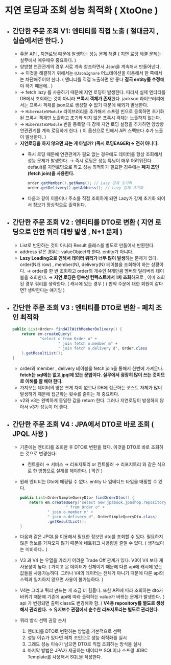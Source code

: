 # 지연 로딩과 조회 성능 최적화 ( XtoOne )

- ## 간단한 주문 조회 V1: 엔티티를 직접 노출 (  절대금지 , 실습에서만 한다. )
    - 주문 API , 지연로딩 때문에 발생하는 성능 문제 해결 ( 지연 로딩 해결 문제는 실무에서 매우매우 중요하다. )
    - 양방향 연관관계의 경우 서로 계속 참조하면서 Json을 계속해서 만들어낸다.
    - → 이것을 해결하기 위해서는 `@JsonIgnore`  어노테이션을 이용해서 한 쪽에서는 차단해주어야 한다. ( 엔티티를 직접 노출하면 안 좋다 **결국 entity를 수정**해야 하기 때문에.. )
    - → fetch lazy 를 사용하기 때문에 지연 로딩이 발생한다. 따라서 실제 엔티티를 DB에서 조회하는 것이 아니라 **프록시 객체가 존재**한다. jackson 라이브러리에서는 프록시 객체를 json으로 생성할 수 없기 때문에 예외가 발생한다.
    - → `Hibernate5Module` 라이브러리를 추가해서 스프링 빈으로 등록하면 초기화 된 프록시 객체만 노출하고 초기화 되지 않은 프록시 객체는 노출하지 않는다.
    - → `Hibernate5Module` 빈을 등록할 때 강제 지연 로딩 설정을 추가하면 양방향 연관관계를 계속 로딩하게 한다. ( 이 옵션으로 인해서 API 스펙보다 추가 노출이 발생한다. )
    - **지연로딩을 하지 않으면 되는 게 아닐까? (즉시 로딩EAGER)→ 전혀 아니다.**
        - 즉시 로딩 때문에 연관관계가 필요 없는 경우에도 데이터를 항상 조회해서 성능 문제가 발생한다. → 즉시 로딩은 성능 튜닝이 매우 어려워진다. default를 지연로딩으로 하고 성능 최적화가 필요한 경우에는 **페치 조인(fetch join)을 사용한다.**

            ```java
            order.getMember().getName(); // Lazy 강제 초기화
            order.getDelivery().getAddress(); // Lazy 강제 초기화
            ```

        - 다음과 같이 이름이나 주소를 직접 조회하게 되면 Lazy가 강제 초기화 되어서 정보가 정상적으로 출력된다.
- ## 간단한 주문 조회 V2 : 엔티티를 DTO로 변환 ( 지연 로딩으로 인한 쿼리 대량 발생 , N+1 문제 )
    - List로 반환하는 것이 아니라 Result 클래스를 별도로 만들어서 반환한다.
    - address 같은 경우는 valueObject라 한다. entity가 아니다.
    - **Lazy Loading으로 인해서 데이터 쿼리가 너무 많이 발생**하는 문제가 있다. order(N개 row) , member(N), delivery(N) 테이블을 조회해야 하는 상황이다. → order를 한 번 조회하고 order의 개수인 N개만큼 멤버와 딜리버리 테이블을 조회한다. → **지연 로딩은 영속성 컨텍스트에서 1차 조회**하므로 , 이미 조회된 경우 쿼리를 생략한다. ( 캐시에 있는 경우 ) ( 만약 주문에 대한 회원이 같다면? 생략한다는 얘기임 )
- ## 간단한 주문 조회 V3 : 엔티티를 DTO로 변환 - 페치 조인 최적화

    ```java
    public List<Order> findAllWithMemberDelivery() {
        return em.createQuery(
                "select o from Order o" +
                        " join fetch o.member m" +
                        " join fetch o.delivery d", Order.class
        ).getResultList();
    }
    ```

    - order와 member , delivery 테이블을 fetch join을 통해서 한번에 가져온다. **fetch는 sql에는 없고 jpql에 있는 문법이다. 실무에서 굉장히 많이 쓰는 것이므로 이해를 잘 해야 한다.**
    - 가져오는 데이터의 양은 크게 차이 없으나 DB에 접근하는 코스트 자체가 많이 발생하기 때문에 접근하는 횟수를 줄이는 게 중요하다.
    - v2와 v3는 완벽하게 동일한 값을 return 한다. 그러나 지연로딩이 발생하지 않아서 v3가 성능이 더 좋다.

- ## 간단한 주문 조회 V4 : JPA에서 DTO로 바로 조회 ( JPQL 사용 )
    - 기존에는 엔티티를 조회한 후 DTO로 변환을 했다. 이것을 DTO로 바로 조회하는 것으로 변경한다.
        - 컨트롤러 → 서비스 → 리포지토리 or 컨트롤러 → 리포지토리 와 같은 식으로 한 방향으로 설계를 해야한다. ( 막간 )
    - 원래 엔티티는 Dto에 매핑될 수 없다. entity 나 임베디드 타입을 매핑할 수 있다.

        ```java
        public List<OrderSimpleQueryDto> findOrderDtos() {
            return em.createQuery("select new jpabook.jpashop.repository.OrderSimpleQueryDto(o.id, m.name, o.orderDate, o.status, d.address)" +
                            " from Order o" +
                    " join o.member m" +
                    " join o.delivery d", OrderSimpleQueryDto.class)
                    .getResultList();
        }
        ```

    - 다음과 같은 JPQL을 이용해서 필요한 정보인 dto를 조회할 수 있다. 필요하지 않은 정보를 가져오지 않기 때문에 네트워크 사용량을 줄일 수 있다. ( 생각보다는 미비하다.. )
    - V3 과 V4 는 우열을 가리기 어려운 Trade Off 관계가 있다. V3이 V4 보다 재사용성이 높다. ( 가지고 온 데이터가 전체이기 때문에 다른 api에 캐시에 있는 값들을 사용가능하다. 그러나 V4의 데이터는 전체가 아니기 때문에 다른 api의 스펙과 일치하지 않으면 사용이 불가능하다. )
    - V4는 그리고 쿼리 만드는 게 조금 더 힘들다. 또한 API에 따라 조회하는 dto가 바뀌기 때문에 기존에 api에 따라 출력하는 value가 바뀌는 문제가 발생한다. ( api 가 변경되면 출력 class도 변경해야 함. ) **V4용 repository를 별도로 생성해서 관리한다. → 유지보수 관점에서 순수한 리포지토리는 별도로 관리한다.**
    - 쿼리 방식 선택 권장 순서
        1. 엔티티를 DTO로 변환하는 방법을 기본적으로 선택
        2. 성능 이슈가 있다면 페치 조인으로 성능 최적화를 실시
        3. 그래도 성능 이슈가 남으면 DTO로 직접 조회하는 방식을 실시
        4. 마지막 방법은 JPA가 제공하는 네이티브 SQL이나 스프링 JDBC Template를 사용해서 SQL을 작성한다.